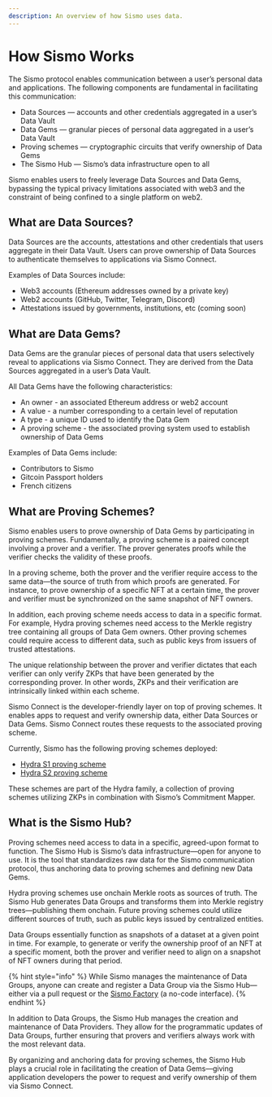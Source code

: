 ```yaml
---
description: An overview of how Sismo uses data.
---
```


# How Sismo Works

The Sismo protocol enables communication between a user’s personal data and applications. The following components are fundamental in facilitating this communication:

* Data Sources — accounts and other credentials aggregated in a user’s Data Vault
* Data Gems — granular pieces of personal data aggregated in a user’s Data Vault
* Proving schemes — cryptographic circuits that verify ownership of Data Gems
* The Sismo Hub — Sismo’s data infrastructure open to all

Sismo enables users to freely leverage Data Sources and Data Gems, bypassing the typical privacy limitations associated with web3 and the constraint of being confined to a single platform on web2.

## What are Data Sources?

Data Sources are the accounts, attestations and other credentials that users aggregate in their Data Vault. Users can prove ownership of Data Sources to authenticate themselves to applications via Sismo Connect.

Examples of Data Sources include:

* Web3 accounts (Ethereum addresses owned by a private key)
* Web2 accounts (GitHub, Twitter, Telegram, Discord)
* Attestations issued by governments, institutions, etc (coming soon)

## What are Data Gems?

Data Gems are the granular pieces of personal data that users selectively reveal to applications via Sismo Connect. They are derived from the Data Sources aggregated in a user’s Data Vault.

All Data Gems have the following characteristics:

* An owner - an associated Ethereum address or web2 account
* A value - a number corresponding to a certain level of reputation
* A type - a unique ID used to identify the Data Gem
* A proving scheme - the associated proving system used to establish ownership of Data Gems

Examples of Data Gems include:

* Contributors to Sismo
* Gitcoin Passport holders
* French citizens

## What are Proving Schemes?

Sismo enables users to prove ownership of Data Gems by participating in proving schemes. Fundamentally, a proving scheme is a paired concept involving a prover and a verifier. The prover generates proofs while the verifier checks the validity of these proofs.

In a proving scheme, both the prover and the verifier require access to the same data—the source of truth from which proofs are generated. For instance, to prove ownership of a specific NFT at a certain time, the prover and verifier must be synchronized on the same snapshot of NFT owners.

In addition, each proving scheme needs access to data in a specific format. For example, Hydra proving schemes need access to the Merkle registry tree containing all groups of Data Gem owners. Other proving schemes could require access to different data, such as public keys from issuers of trusted attestations.

The unique relationship between the prover and verifier dictates that each verifier can only verify ZKPs that have been generated by the corresponding prover. In other words, ZKPs and their verification are intrinsically linked within each scheme.

Sismo Connect is the developer-friendly layer on top of proving schemes. It enables apps to request and verify ownership data, either Data Sources or Data Gems. Sismo Connect routes these requests to the associated proving scheme.

Currently, Sismo has the following proving schemes deployed:

* [Hydra S1 proving scheme](https://www.notion.so/sismo-docs/knowledge-base/resources/technical-concepts/proving-schemes/hydra-s1)
* [Hydra S2 proving scheme](https://www.notion.so/sismo-docs/knowledge-base/resources/technical-concepts/proving-schemes/hydra-s2)

These schemes are part of the Hydra family, a collection of proving schemes utilizing ZKPs in combination with Sismo’s Commitment Mapper.

## What is the Sismo Hub?

Proving schemes need access to data in a specific, agreed-upon format to function. The Sismo Hub is Sismo’s data infrastructure—open for anyone to use. It is the tool that standardizes raw data for the Sismo communication protocol, thus anchoring data to proving schemes and defining new Data Gems.

Hydra proving schemes use onchain Merkle roots as sources of truth. The Sismo Hub generates Data Groups and transforms them into Merkle registry trees—publishing them onchain. Future proving schemes could utilize different sources of truth, such as public keys issued by centralized entities.

Data Groups essentially function as snapshots of a dataset at a given point in time. For example, to generate or verify the ownership proof of an NFT at a specific moment, both the prover and verifier need to align on a snapshot of NFT owners during that period.

{% hint style="info" %}
While Sismo manages the maintenance of Data Groups, anyone can create and register a Data Group via the Sismo Hub—either via a pull request or the [Sismo Factory](https://factory.sismo.io/) (a no-code interface).
{% endhint %}

In addition to Data Groups, the Sismo Hub manages the creation and maintenance of Data Providers. They allow for the programmatic updates of Data Groups, further ensuring that provers and verifiers always work with the most relevant data.

By organizing and anchoring data for proving schemes, the Sismo Hub plays a crucial role in facilitating the creation of Data Gems—giving application developers the power to request and verify ownership of them via Sismo Connect.
